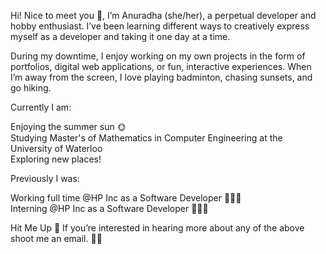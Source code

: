 Hi! Nice to meet you 👋,
I’m Anuradha (she/her), a perpetual developer and hobby enthusiast. I’ve been learning different ways to creatively express myself as a developer and taking it one day at a time.

During my downtime, I enjoy working on my own projects in the form of portfolios, digital web applications, or fun, interactive experiences. When I’m away from the screen, I love playing badminton, chasing sunsets, and go hiking.

Currently I am:

Enjoying the summer sun 🌞 <br />
Studying Master's of Mathematics in Computer Engineering at the University of Waterloo <br />
Exploring new places! <br />

Previously I was:

Working full time @HP Inc as a Software Developer 👩🏻‍💻 <br />
Interning @HP Inc as a Software Developer 👩🏻‍💻<br />

Hit Me Up 💫
If you’re interested in hearing more about any of the above shoot me an email. ✌🏼
